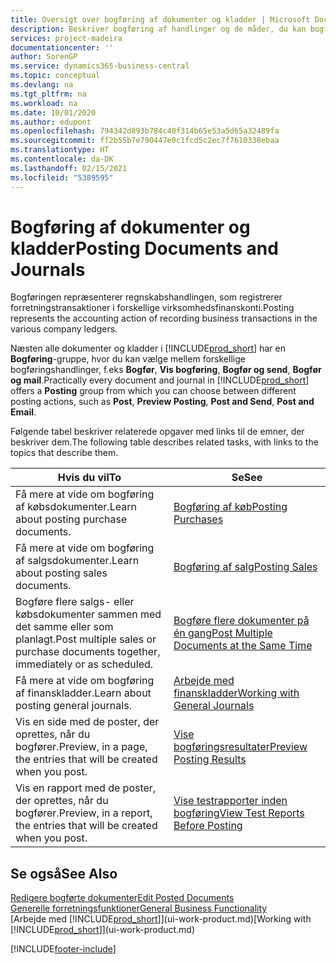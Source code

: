 ```yaml
---
title: Oversigt over bogføring af dokumenter og kladder | Microsoft Docs
description: Beskriver bogføring af handlinger og de måder, du kan bogføre dokumenter og kladder.
services: project-madeira
documentationcenter: ''
author: SorenGP
ms.service: dynamics365-business-central
ms.topic: conceptual
ms.devlang: na
ms.tgt_pltfrm: na
ms.workload: na
ms.date: 10/01/2020
ms.author: edupont
ms.openlocfilehash: 794342d893b784c40f314b65e53a5d65a32489fa
ms.sourcegitcommit: ff2b55b7e790447e0c1fcd5c2ec7f7610338ebaa
ms.translationtype: HT
ms.contentlocale: da-DK
ms.lasthandoff: 02/15/2021
ms.locfileid: "5389595"
---
```

# <a name="posting-documents-and-journals"></a><span data-ttu-id="8840b-103">Bogføring af dokumenter og kladder</span><span class="sxs-lookup"><span data-stu-id="8840b-103">Posting Documents and Journals</span></span>
<span data-ttu-id="8840b-104">Bogføringen repræsenterer regnskabshandlingen, som registrerer forretningstransaktioner i forskellige virksomhedsfinanskonti.</span><span class="sxs-lookup"><span data-stu-id="8840b-104">Posting represents the accounting action of recording business transactions in the various company ledgers.</span></span>

<span data-ttu-id="8840b-105">Næsten alle dokumenter og kladder i [!INCLUDE[prod_short](includes/prod_short.md)] har en **Bogføring**-gruppe, hvor du kan vælge mellem forskellige bogføringshandlinger, f.eks **Bogfør**, **Vis bogføring**, **Bogfør og send**, **Bogfør og mail**.</span><span class="sxs-lookup"><span data-stu-id="8840b-105">Practically every document and journal in [!INCLUDE[prod_short](includes/prod_short.md)] offers a **Posting** group from which you can choose between different posting actions, such as **Post**, **Preview Posting**, **Post and Send**, **Post and Email**.</span></span>

<span data-ttu-id="8840b-106">Følgende tabel beskriver relaterede opgaver med links til de emner, der beskriver dem.</span><span class="sxs-lookup"><span data-stu-id="8840b-106">The following table describes related tasks, with links to the topics that describe them.</span></span>

| <span data-ttu-id="8840b-107">Hvis du vil</span><span class="sxs-lookup"><span data-stu-id="8840b-107">To</span></span> | <span data-ttu-id="8840b-108">Se</span><span class="sxs-lookup"><span data-stu-id="8840b-108">See</span></span> |
| --- | --- |
| <span data-ttu-id="8840b-109">Få mere at vide om bogføring af købsdokumenter.</span><span class="sxs-lookup"><span data-stu-id="8840b-109">Learn about posting purchase documents.</span></span> |[<span data-ttu-id="8840b-110">Bogføring af køb</span><span class="sxs-lookup"><span data-stu-id="8840b-110">Posting Purchases</span></span>](ui-post-purchases.md) |
| <span data-ttu-id="8840b-111">Få mere at vide om bogføring af salgsdokumenter.</span><span class="sxs-lookup"><span data-stu-id="8840b-111">Learn about posting sales documents.</span></span> |[<span data-ttu-id="8840b-112">Bogføring af salg</span><span class="sxs-lookup"><span data-stu-id="8840b-112">Posting Sales</span></span>](ui-post-sales.md) |
| <span data-ttu-id="8840b-113">Bogføre flere salgs- eller købsdokumenter sammen med det samme eller som planlagt.</span><span class="sxs-lookup"><span data-stu-id="8840b-113">Post multiple sales or purchase documents together, immediately or as scheduled.</span></span>|[<span data-ttu-id="8840b-114">Bogføre flere dokumenter på én gang</span><span class="sxs-lookup"><span data-stu-id="8840b-114">Post Multiple Documents at the Same Time</span></span>](ui-batch-posting.md)|
| <span data-ttu-id="8840b-115">Få mere at vide om bogføring af finanskladder.</span><span class="sxs-lookup"><span data-stu-id="8840b-115">Learn about posting general journals.</span></span> |[<span data-ttu-id="8840b-116">Arbejde med finanskladder</span><span class="sxs-lookup"><span data-stu-id="8840b-116">Working with General Journals</span></span>](ui-work-general-journals.md) |
| <span data-ttu-id="8840b-117">Vis en side med de poster, der oprettes, når du bogfører.</span><span class="sxs-lookup"><span data-stu-id="8840b-117">Preview, in a page, the entries that will be created when you post.</span></span> |[<span data-ttu-id="8840b-118">Vise bogføringsresultater</span><span class="sxs-lookup"><span data-stu-id="8840b-118">Preview Posting Results</span></span>](ui-how-preview-post-results.md) |
| <span data-ttu-id="8840b-119">Vis en rapport med de poster, der oprettes, når du bogfører.</span><span class="sxs-lookup"><span data-stu-id="8840b-119">Preview, in a report, the entries that will be created when you post.</span></span> |[<span data-ttu-id="8840b-120">Vise testrapporter inden bogføring</span><span class="sxs-lookup"><span data-stu-id="8840b-120">View Test Reports Before Posting</span></span>](ui-how-view-test-reports-posting.md) |

## <a name="see-also"></a><span data-ttu-id="8840b-121">Se også</span><span class="sxs-lookup"><span data-stu-id="8840b-121">See Also</span></span>
[<span data-ttu-id="8840b-122">Redigere bogførte dokumenter</span><span class="sxs-lookup"><span data-stu-id="8840b-122">Edit Posted Documents</span></span>](across-edit-posted-document.md)  
[<span data-ttu-id="8840b-123">Generelle forretningsfunktioner</span><span class="sxs-lookup"><span data-stu-id="8840b-123">General Business Functionality</span></span>](ui-across-business-areas.md)  
<span data-ttu-id="8840b-124">[Arbejde med [!INCLUDE[prod_short](includes/prod_short.md)]](ui-work-product.md)</span><span class="sxs-lookup"><span data-stu-id="8840b-124">[Working with [!INCLUDE[prod_short](includes/prod_short.md)]](ui-work-product.md)</span></span>


[!INCLUDE[footer-include](includes/footer-banner.md)]